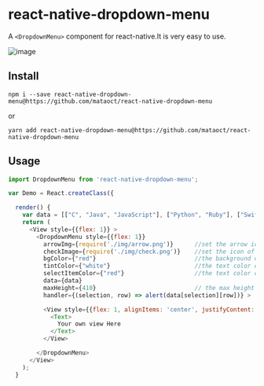 # react-native-dropdown-menu

A `<DropdownMenu>` component for react-native.It is very easy to use.

 ![image](https://github.com/WheelerLee/react-native-dropdown-menu/blob/master/screenshot.gif?raw=true)

## Install
```shell
npm i --save react-native-dropdown-menu@https://github.com/mataoct/react-native-dropdown-menu
```
or
```shell
yarn add react-native-dropdown-menu@https://github.com/mataoct/react-native-dropdown-menu
```

## Usage
```js
import DropdownMenu from 'react-native-dropdown-menu';

var Demo = React.createClass({

  render() {
    var data = [["C", "Java", "JavaScript"], ["Python", "Ruby"], ["Swift", "Objective-C"]];
    return (
      <View style={{flex: 1}} >
        <DropdownMenu style={{flex: 1}}
          arrowImg={require('./img/arrow.png')}      //set the arrow icon, default is a triangle
          checkImage={require('./img/check.png')}    //set the icon of the selected item, default is a check mark
          bgColor={"red"}                            //the background color of the head, default is grey
          tintColor={"white"}                        //the text color of the head, default is white
          selectItemColor={"red"}                    //the text color of the selected item, default is red
          data={data}                                
          maxHeight={410}                            // the max height of the menu
          handler={(selection, row) => alert(data[selection][row])} >

          <View style={{flex: 1, alignItems: 'center', justifyContent: 'center'}} >
            <Text>
              Your own view Here
            </Text>
          </View>

        </DropdownMenu>
      </View>
    );
  }
```
